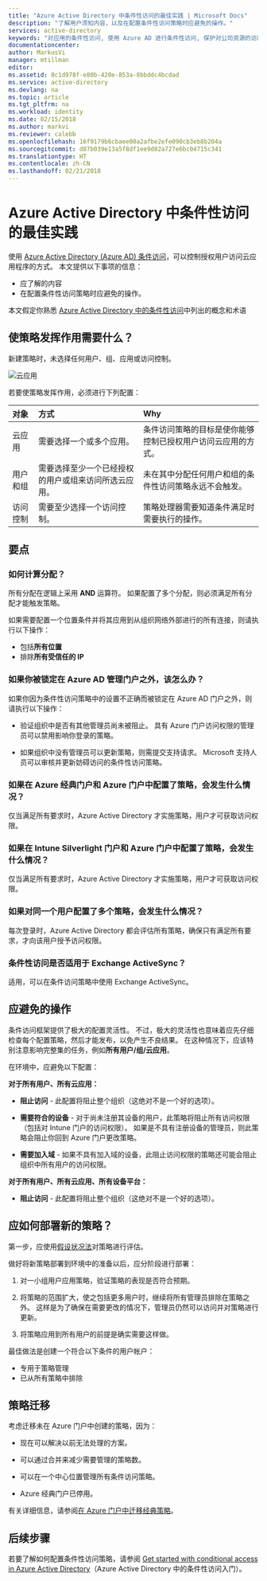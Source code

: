 ```yaml
---
title: "Azure Active Directory 中条件性访问的最佳实践 | Microsoft Docs"
description: "了解用户须知内容，以及在配置条件性访问策略时应避免的操作。"
services: active-directory
keywords: "对应用的条件性访问, 使用 Azure AD 进行条件性访问, 保护对公司资源的访问, 条件性访问策略"
documentationcenter: 
author: MarkusVi
manager: mtillman
editor: 
ms.assetid: 8c1d978f-e80b-420e-853a-8bbddc4bcdad
ms.service: active-directory
ms.devlang: na
ms.topic: article
ms.tgt_pltfrm: na
ms.workload: identity
ms.date: 02/15/2018
ms.author: markvi
ms.reviewer: calebb
ms.openlocfilehash: 16f9179b6cbaee00a2afbe2efe090cb3eb8b204a
ms.sourcegitcommit: d87b039e13a5f8df1ee9d82a727e6bc04715c341
ms.translationtype: HT
ms.contentlocale: zh-CN
ms.lasthandoff: 02/21/2018
---
```

# <a name="best-practices-for-conditional-access-in-azure-active-directory"></a>Azure Active Directory 中条件性访问的最佳实践

使用 [Azure Active Directory (Azure AD) 条件访问](active-directory-conditional-access-azure-portal.md)，可以控制授权用户访问云应用程序的方式。 本文提供以下事项的信息：

- 应了解的内容 
- 在配置条件性访问策略时应避免的操作。 

本文假定你熟悉 [Azure Active Directory 中的条件性访问](active-directory-conditional-access-azure-portal.md)中列出的概念和术语



## <a name="whats-required-to-make-a-policy-work"></a>使策略发挥作用需要什么？

新建策略时，未选择任何用户、组、应用或访问控制。

![云应用](./media/active-directory-conditional-access-best-practices/02.png)


若要使策略发挥作用，必须进行下列配置：


|对象           | 方式                                  | Why|
|:--            | :--                                  | :-- |
|云应用 |需要选择一个或多个应用。  | 条件访问策略的目标是使你能够控制已授权用户访问云应用的方式。|
| 用户和组 | 需要选择至少一个已经授权的用户或组来访问所选云应用。 | 未在其中分配任何用户和组的条件性访问策略永远不会触发。 |
| 访问控制 | 需要至少选择一个访问控制。 | 策略处理器需要知道条件满足时需要执行的操作。|




## <a name="what-you-should-know"></a>要点

### <a name="how-are-assignments-evaluated"></a>如何计算分配？

所有分配在逻辑上采用 **AND** 运算符。 如果配置了多个分配，则必须满足所有分配才能触发策略。  

如果需要配置一个位置条件并将其应用到从组织网络外部进行的所有连接，则请执行以下操作：

- 包括**所有位置**
- 排除**所有受信任的 IP**


### <a name="what-to-do-if-you-are-locked-out-of-the-azure-ad-admin-portal"></a>如果你被锁定在 Azure AD 管理门户之外，该怎么办？

如果你因为条件性访问策略中的设置不正确而被锁定在 Azure AD 门户之外，则请执行以下操作：

- 验证组织中是否有其他管理员尚未被阻止。 具有 Azure 门户访问权限的管理员可以禁用影响你登录的策略。 

- 如果组织中没有管理员可以更新策略，则需提交支持请求。 Microsoft 支持人员可以审核并更新妨碍访问的条件性访问策略。


### <a name="what-happens-if-you-have-policies-in-the-azure-classic-portal-and-azure-portal-configured"></a>如果在 Azure 经典门户和 Azure 门户中配置了策略，会发生什么情况？  

仅当满足所有要求时，Azure Active Directory 才实施策略，用户才可获取访问权限。

### <a name="what-happens-if-you-have-policies-in-the-intune-silverlight-portal-and-the-azure-portal"></a>如果在 Intune Silverlight 门户和 Azure 门户中配置了策略，会发生什么情况？

仅当满足所有要求时，Azure Active Directory 才实施策略，用户才可获取访问权限。

### <a name="what-happens-if-i-have-multiple-policies-for-the-same-user-configured"></a>如果对同一个用户配置了多个策略，会发生什么情况？  

每次登录时，Azure Active Directory 都会评估所有策略，确保只有满足所有要求，才向该用户授予访问权限。


### <a name="does-conditional-access-work-with-exchange-activesync"></a>条件性访问是否适用于 Exchange ActiveSync？

适用，可以在条件访问策略中使用 Exchange ActiveSync。






## <a name="what-you-should-avoid-doing"></a>应避免的操作

条件访问框架提供了极大的配置灵活性。 不过，极大的灵活性也意味着应先仔细检查每个配置策略，然后才能发布，以免产生不良结果。 在这种情况下，应该特别注意影响完整集的任务，例如**所有用户/组/云应用**。

在环境中，应避免以下配置：


**对于所有用户、所有云应用：**

- **阻止访问** - 此配置将阻止整个组织（这绝对不是一个好的选项）。

- **需要符合的设备** - 对于尚未注册其设备的用户，此策略将阻止所有访问权限（包括对 Intune 门户的访问权限）。 如果是不具有注册设备的管理员，则此策略会阻止你回到 Azure 门户更改策略。

- **需要加入域** - 如果不具有加入域的设备，此阻止访问权限的策略还可能会阻止组织中所有用户的访问权限。


**对于所有用户、所有云应用、所有设备平台：**

- **阻止访问** - 此配置将阻止整个组织（这绝对不是一个好的选项）。


## <a name="how-should-you-deploy-a-new-policy"></a>应如何部署新的策略？

第一步，应使用[假设状况法](active-directory-conditional-access-whatif.md)对策略进行评估。

做好将新策略部署到环境中的准备以后，应分阶段进行部署：

1. 对一小组用户应用策略，验证策略的表现是否符合预期。 

2.  将策略的范围扩大，使之包括更多用户时，继续将所有管理员排除在策略之外。 这样是为了确保在需要更改的情况下，管理员仍然可以访问并对策略进行更新。

3. 将策略应用到所有用户的前提是确实需要这样做。 

最佳做法是创建一个符合以下条件的用户帐户：

- 专用于策略管理 
- 已从所有策略中排除


## <a name="policy-migration"></a>策略迁移

考虑迁移未在 Azure 门户中创建的策略，因为：

- 现在可以解决以前无法处理的方案。

- 可以通过合并来减少需要管理的策略数。   

- 可以在一个中心位置管理所有条件访问策略。

- Azure 经典门户已停用。   


有关详细信息，请参阅[在 Azure 门户中迁移经典策略](active-directory-conditional-access-migration.md)。


## <a name="next-steps"></a>后续步骤

若要了解如何配置条件性访问策略，请参阅 [Get started with conditional access in Azure Active Directory](active-directory-conditional-access-azure-portal-get-started.md)（Azure Active Directory 中的条件性访问入门）。
